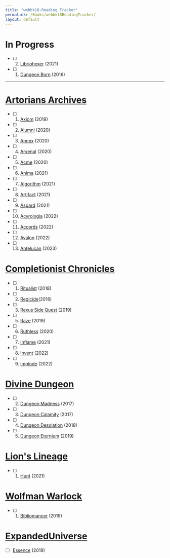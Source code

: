 ```yaml
---
title: "webbk18-Reading Tracker"
permalink: /Books/webbk18ReadingTracker/
layout: default
---
```



# In Progress
- [ ] 2. [Libriohexer](_Books/WolfmanWarlock/Libriohexer.md) (2021)
- [ ] 1. [Dungeon Born](_Books/DivineDungeon/DungeonBorn.md) (2016)




---
# [Artorians Archives](_Books/ArtoriansArchives/ArtoriansArchives.md)
- [ ] 1. [Axiom](_Books/ArtoriansArchives/Axiom.md) (2019)
- [ ] 2. [Alumni](_Books/ArtoriansArchives/Alumni.md) (2020)
- [ ] 3. [Annex](_Books/ArtoriansArchives/Annex.md) (2020)
- [ ] 4. [Arsenal](_Books/ArtoriansArchives/Arsenal.md) (2020)
- [ ] 5. [Acme](_Books/ArtoriansArchives/Acme.md) (2020)
- [ ] 6. [Anima](_Books/ArtoriansArchives/Anima.md) (2021)
- [ ] 7. [Algorithm](_Books/ArtoriansArchives/Algorithm.md) (2021)
- [ ] 8. [Artifact](_Books/ArtoriansArchives/Artifact.md) (2021)
- [ ] 9. [Asgard](_Books/ArtoriansArchives/Asgard.md) (2021)
- [ ] 10. [Acyrologia](_Books/ArtoriansArchives/Acyrologia.md) (2022)
- [ ] 11. [Accords](_Books/ArtoriansArchives/Accords.md) (2022)
- [ ] 12. [Avalon](_Books/ArtoriansArchives/Avalon.md) (2022)
- [ ] 13. [Antelucan](_Books/ArtoriansArchives/Antelucan.md) (2023)

# [Completionist Chronicles](_Books/CompletionistChronicles/CompletionistChronicles.md)
- [ ] 1. [Ritualist](_Books/CompletionistChronicles/Ritualist.md) (2018)
- [ ] 2. [Regicide](_Books/CompletionistChronicles/Regicide.md)(2018)
- [ ] 3. [Rexus Side Quest](_Books/CompletionistChronicles/Rexus%20Side%20Quest.md) (2019)
- [ ] 5. [Raze](_Books/CompletionistChronicles/Raze.md) (2019)
- [ ] 6. [Ruthless](_Books/CompletionistChronicles/Ruthless.md) (2020)
- [ ] 7. [Inflame](_Books/CompletionistChronicles/Inflame.md) (2021)
- [ ] 8. [Invent](_Books/CompletionistChronicles/Invent.md) (2022)
- [ ] 9. [Implode](_Books/CompletionistChronicles/Implode.md) (2022)

# [Divine Dungeon](_Books/DivineDungeon/DivineDungeon.md)

- [ ] 2. [Dungeon Madness](_Books/DivineDungeon/DungeonMadness.md) (2017)
- [ ] 3. [Dungeon Calamity](_Books/DivineDungeon/DungeonCalamity.md) (2017)
- [ ] 4. [Dungeon Desolation](_Books/DivineDungeon/DungeonDesolation.md) (2018)
- [ ] 5. [Dungeon Eternium](_Books/DivineDungeon/DungeonEternium.md) (2019)

# [Lion's Lineage](_Books/LionsLineage/LionsLineage.md)
- [ ] 1. [Hunt](_Books/LionsLineage/Hunt.md) (2021)


# [Wolfman Warlock](_Books/WolfmanWarlock/WolfmanWarlock.md)
- [ ] 1. [Bibliomancer](_Books/WolfmanWarlock/Bibliomancer.md) (2019)


# [ExpandedUniverse](ExpandedUniverse/ExpandedUniverse.md)
- [ ]  [Essence](ExpandedUniverse/Essence.md) (2019)